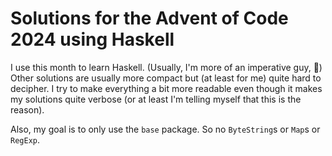 # Solutions for the Advent of Code 2024 using Haskell

I use this month to learn Haskell. (Usually, I'm more of an imperative guy, 🦀) Other solutions are usually more compact but (at least for me) quite hard to decipher. I try to make everything a bit more readable even though it makes my solutions quite verbose (or at least I'm telling myself that this is the reason).

Also, my goal is to only use the `base` package. So no `ByteString`s or `Map`s or `RegExp`.
